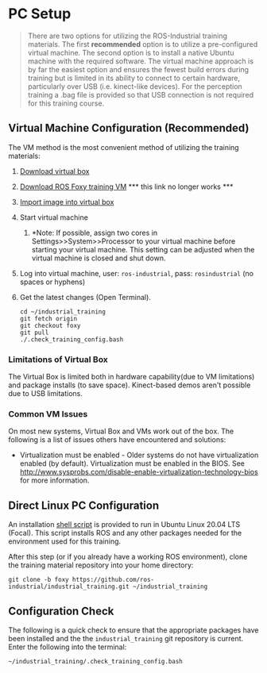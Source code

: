 # PC Setup

>There are two options for utilizing the ROS-Industrial training materials.  The first **recommended** option is to utilize a pre-configured virtual machine.  The second option is to install a native Ubuntu machine with the required software.  The virtual machine approach is by far the easiest option and ensures the fewest build errors during training but is limited in its ability to connect to certain hardware, particularly over USB (i.e. kinect-like devices).  For the perception training a .bag file is provided so that USB connection is not required for this training course.

## Virtual Machine Configuration (**Recommended**)

The VM method is the most convenient method of utilizing the training materials:

 1. [Download virtual box](https://www.virtualbox.org/wiki/Downloads)
 1. [Download ROS Foxy training VM](https://rosi-images.datasys.swri.edu) *** this link no longer works ***
 1. [Import image into virtual box](https://www.virtualbox.org/manual/ch01.html#ovf)
 1. Start virtual machine
    1. *Note: If possible, assign two cores in Settings>>System>>Processor to your virtual machine before starting your virtual machine. This setting can be adjusted when the virtual machine is closed and shut down.
 1. Log into virtual machine, user: ```ros-industrial```, pass: ```rosindustrial``` (no spaces or hyphens)
 1. Get the latest changes (Open Terminal).

    ```
    cd ~/industrial_training
    git fetch origin
    git checkout foxy
    git pull
    ./.check_training_config.bash
    ```

### Limitations of Virtual Box
The Virtual Box is limited both in hardware capability(due to VM limitations) and package installs (to save space).  Kinect-based demos aren't possible due to USB limitations.   

### Common VM Issues
On most new systems, Virtual Box and VMs work out of the box.  The following is a list of issues others have encountered and solutions:
  * Virtualization must be enabled - Older systems do not have virtualization enabled (by default).  Virtualization must be enabled in the BIOS.  See <http://www.sysprobs.com/disable-enable-virtualization-technology-bios> for more information.

## Direct Linux PC Configuration
An installation [shell script](https://github.com/ros-industrial/industrial_training/blob/foxy/gh_pages/_downloads/ros-industrial-training-setup.sh)
is provided to run in Ubuntu Linux 20.04 LTS (Focal). This script installs ROS and any other packages needed for the environment used for this training.

After this step (or if you already have a working ROS environment), clone the training material repository into your home directory:

`git clone -b foxy https://github.com/ros-industrial/industrial_training.git ~/industrial_training`

## Configuration Check
The following is a quick check to ensure that the appropriate packages have been installed and the the `industrial_training` git repository is current.  Enter the following into the terminal:

`~/industrial_training/.check_training_config.bash`
